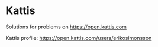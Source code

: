 # Kattis
Solutions for problems on https://open.kattis.com

Kattis profile: https://open.kattis.com/users/erikosimonsson
